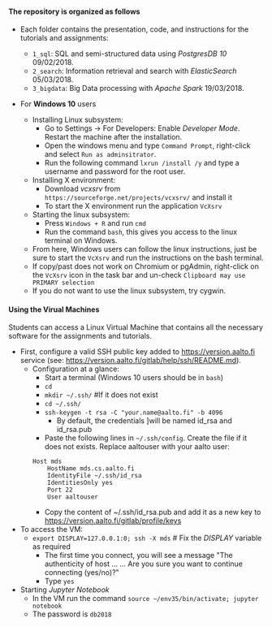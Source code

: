 #### The repository is organized as follows
- Each folder contains the presentation, code, and instructions for the tutorials and assignments:
    - `1_sql`: SQL and semi-structured data using *PostgresDB 10* 09/02/2018.
    - `2_search`: Information retrieval and search with *ElasticSearch* 05/03/2018.
    - `3_bigdata`: Big Data processing with *Apache Spark* 19/03/2018.
    
- For **Windows 10** users
    - Installing Linux subsystem:
        - Go to Settings -> For Developers: Enable *Developer Mode*. Restart the machine after the installation.
        - Open the windows menu and type `Command Prompt`, right-click and select `Run as adminsitrator`.
        - Run the following command `lxrun /install /y` and type a username and password for the root user.
    - Installing X environment:
        - Download *vcxsrv* from `https://sourceforge.net/projects/vcxsrv/` and install it
        - To start the X environment run the application `VcXsrv`
    - Starting the linux subsystem:
        - Press `Windows + R` and run `cmd`
        - Run the command `bash`, this gives you access to the linux terminal on Windows.        
    - From here, Windows users can follow the linux instructions, 
    just be sure to start the `VcXsrv` and run the instructions on the bash terminal.
    - If copy/past does not work on Chromium or pgAdmin, right-click on the `VcXsrv` icon in the task bar and un-check `Clipboard may use PRIMARY selection`
    - If you do not want to use the linux subsystem, try cygwin.

#### Using the Virual Machines </h4>
Students can access a Linux Virtual Machine that contains all the necessary software for the assignments and tutorials.
- First, configure a valid SSH public key added to https://version.aalto.fi service (see: https://version.aalto.fi/gitlab/help/ssh/README.md).
    - Configuration at a glance:
        - Start a terminal (Windows 10 users should be in `bash`)
        - `cd`
        - `mkdir ~/.ssh/` #If it does not exist
        - `cd ~/.ssh/`
        - `ssh-keygen -t rsa -C "your.name@aalto.fi" -b 4096` 
            - By default, the credentials ]will be named id_rsa and id_rsa.pub
        - Paste the following lines in `~/.ssh/config`. Create the file if it does not exists. 
        Replace aaltouser with your aalto user:
        ``` 
        Host mds
            HostName mds.cs.aalto.fi
            IdentityFile ~/.ssh/id_rsa
            IdentitiesOnly yes
            Port 22
            User aaltouser
        ```
        - Copy the content of ~/.ssh/id_rsa.pub and add it as a new key to https://version.aalto.fi/gitlab/profile/keys
- To access the VM:
    - `export DISPLAY=127.0.0.1:0; ssh -X mds` # Fix the *DISPLAY* variable as required
        - The first time you connect, you will see a message "The authenticity of host ... ... Are you sure you want to continue connecting (yes/no)?"
        - Type `yes`
- Starting *Jupyter Notebook*
    - In the VM run the command `source ~/env35/bin/activate; jupyter notebook`
    - The password is `db2018`
    